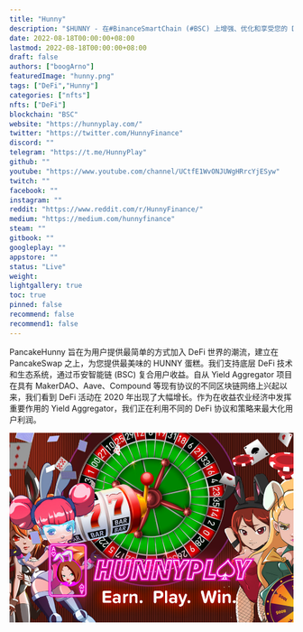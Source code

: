 ```yaml
---
title: "Hunny"
description: "$HUNNY - 在#BinanceSmartChain (#BSC) 上增强、优化和享受您的 DeFi 收益农业。赌注。赚。玩"
date: 2022-08-18T00:00:00+08:00
lastmod: 2022-08-18T00:00:00+08:00
draft: false
authors: ["boogArno"]
featuredImage: "hunny.png"
tags: ["DeFi","Hunny"]
categories: ["nfts"]
nfts: ["DeFi"]
blockchain: "BSC"
website: "https://hunnyplay.com/"
twitter: "https://twitter.com/HunnyFinance"
discord: ""
telegram: "https://t.me/HunnyPlay"
github: ""
youtube: "https://www.youtube.com/channel/UCtfE1WvONJUWgHRrcYjESyw"
twitch: ""
facebook: ""
instagram: ""
reddit: "https://www.reddit.com/r/HunnyFinance/"
medium: "https://medium.com/hunnyfinance"
steam: ""
gitbook: ""
googleplay: ""
appstore: ""
status: "Live"
weight: 
lightgallery: true
toc: true
pinned: false
recommend: false
recommend1: false
---
```

<p>PancakeHunny 旨在为用户提供最简单的方式加入 DeFi 世界的潮流，建立在 PancakeSwap 之上，为您提供最美味的 HUNNY 蛋糕。我们支持底层 DeFi 技术和生态系统，通过币安智能链 (BSC) 复合用户收益。自从 Yield Aggregator 项目在具有 MakerDAO、Aave、Compound 等现有协议的不同区块链网络上兴起以来，我们看到 DeFi 活动在 2020 年出现了大幅增长。作为在收益农业经济中发挥重要作用的 Yield Aggregator，我们正在利用不同的 DeFi 协议和策略来最大化用户利润。</p>

![hunnyplay-dapp-gambling-bsc-image1_72d9a0e0861081f03e818628504ef180](hunnyplay-dapp-gambling-bsc-image1_72d9a0e0861081f03e818628504ef180.png)
